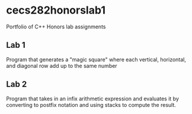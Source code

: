 # cecs282honorslab1
Portfolio of C++ Honors lab assignments

## Lab 1
Program that generates a "magic square" where each vertical, horizontal, and diagonal row add up to the same number

## Lab 2
Program that takes in an infix arithmetic expression and evaluates it by converting to postfix notation and using stacks to compute the result.
